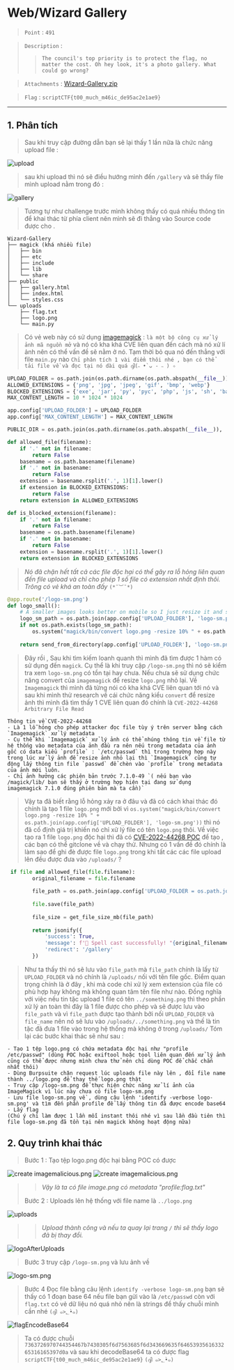# Web/Wizard Gallery

> `Point` : `491`

> `Description` :
> >```!
> >The council's top priority is to protect the flag, no matter the cost. Oh hey look, it's a photo gallery. What could go wrong?
> >```

> `Attachments` : [Wizard-Gallery.zip](https://drive.google.com/file/d/1HYTSLuvHtZEeWnWA60diSktY1jss6idt/view?usp=drive_link)

> `Flag` : `scriptCTF{t00_much_m46ic_de95ac2e1ae9}`
***

## 1. Phân tích

> Sau khi truy cập đường dẫn bạn sẽ lại thấy 1 lần nữa là chức năng upload file : 

![upload](https://github.com/QuangTruongTlu/WriteUp/blob/main/ScriptCTF-2025/ImageSource/Wizard_1.png?raw=true)

> sau khi upload thì nó sẽ điều hướng mình đến `/gallery` và sẽ thấy file mình upload nằm trong đó : 

![gallery](https://github.com/QuangTruongTlu/WriteUp/blob/main/ScriptCTF-2025/ImageSource/Wizard_2.png?raw=true)

> Tương tự như challenge trước mình không thấy có quá nhiều thông tin để khai thác từ phía client nên mình sẽ đi thẳng vào Source code được cho .
```
Wizard-Gallery
├── magick (khá nhiều file)
│   ├── bin
│   ├── etc
│   ├── include
│   ├── lib
│   └── share
├── public
│   ├── gallery.html
│   ├── index.html
│   └── styles.css
└── uploads
    ├── flag.txt
    ├── logo.png
    └── main.py
```
> Có vẻ web này có sử dụng [imagemagick](https://imagemagick.org/) : `là một bộ công cụ xử lý ảnh mã nguồn mở` và nó có kha khá CVE liên quan đến cách mà nó xử lí ảnh nên có thể vấn đề sẽ nằm ở nó.
> Tạm thời bỏ qua nó đến thẳng với file `main.py` nào ``Chỉ phân tích 1 vài điểm thôi nhé , bạn có thể tải file về và đọc tại nó dài quá ദ്ദി(˵ •̀ ᴗ - ˵ ) ✧``
```python
UPLOAD_FOLDER = os.path.join(os.path.dirname(os.path.abspath(__file__)), 'uploads')
ALLOWED_EXTENSIONS = {'png', 'jpg', 'jpeg', 'gif', 'bmp', 'webp'}
BLOCKED_EXTENSIONS = {'exe', 'jar', 'py', 'pyc', 'php', 'js', 'sh', 'bat', 'cmd', 'com', 'scr', 'vbs', 'pl', 'rb', 'go', 'rs', 'c', 'cpp', 'h'}
MAX_CONTENT_LENGTH = 10 * 1024 * 1024

app.config['UPLOAD_FOLDER'] = UPLOAD_FOLDER
app.config['MAX_CONTENT_LENGTH'] = MAX_CONTENT_LENGTH

PUBLIC_DIR = os.path.join(os.path.dirname(os.path.abspath(__file__)), 'public')

def allowed_file(filename):
    if '.' not in filename:
        return False
    basename = os.path.basename(filename)
    if '.' not in basename:
        return False
    extension = basename.rsplit('.', 1)[1].lower()
    if extension in BLOCKED_EXTENSIONS:
        return False
    return extension in ALLOWED_EXTENSIONS

def is_blocked_extension(filename):
    if '.' not in filename:
        return False
    basename = os.path.basename(filename)
    if '.' not in basename:
        return False
    extension = basename.rsplit('.', 1)[1].lower()
    return extension in BLOCKED_EXTENSIONS
```

> _Nó đã chặn hết tất cả các file độc hại có thể gây ra lỗ hỏng liên quan đến file upload và chỉ cho phép 1 số file có extension nhất định thôi. Trông có vẻ khá an toàn đấy_ ``(*¯︶¯*)``

```python
@app.route('/logo-sm.png')
def logo_small():
    # A smaller images looks better on mobile so I just resize it and serve that
    logo_sm_path = os.path.join(app.config['UPLOAD_FOLDER'], 'logo-sm.png')
    if not os.path.exists(logo_sm_path):
        os.system("magick/bin/convert logo.png -resize 10% " + os.path.join(app.config['UPLOAD_FOLDER'], 'logo-sm.png'))
    
    return send_from_directory(app.config['UPLOAD_FOLDER'], 'logo-sm.png')
```
> Đây rồi , Sau khi tìm kiếm loanh quanh thì mình đã tìm được 1 hàm có sử dụng đến `magick`. Cụ thể là khi truy cập `/logo-sm.png` thì nó sẽ kiểm tra xem `logo-sm.png` có tồn tại hay chưa. Nếu chưa sẽ sử dụng chức năng convert của `imagemagick` để resize `logo.png` nhỏ lại.
> Về `Imagemagick` thì mình đã từng nói có kha khá CVE liên quan tới nó và sau khi mình thử research về cái chức năng kiểu `convert` để resize ảnh thì mình đã tìm thấy 1 CVE liên quan đó chính là `CVE-2022-44268 Arbitrary File Read `
```md!
Thông tin về CVE-2022-44268
- Là 1 lỗ hỏng cho phép attacker đọc file tùy ý trên server bằng cách `Imagemagick` xử lý metadata 
- Cụ thể khi `Imagemagick` xử lý ảnh có thể nhúng thông tin về file từ hệ thống vào metadata của ảnh đầu ra nên nếu trong metadata của ảnh gốc có data kiểu `profile` : `/etc/passwd` thì trong trường hợp này trong lúc xử lý ảnh để resize ảnh nhỏ lại thì `Imagemagick` cũng tự động lấy thông tin file `passwd` để chèn vào `profile` trong metadata của ảnh mới luôn.
- Chỉ ảnh hưởng các phiên bản trước 7.1.0-49 `( nếu bạn vào /magick/lib/ bạn sẽ thấy ở trường hợp hiện tại đang sử dụng imagemagick 7.1.0 đúng phiên bản mà ta cần)`
``` 
>
>Vậy ta đã biết rằng lỗ hỏng xảy ra ở đâu và đã có cách khai thác đó chính là tạo 1 file `logo.png` mới bởi vì `os.system("magick/bin/convert logo.png -resize 10% " + os.path.join(app.config['UPLOAD_FOLDER'], 'logo-sm.png'))` thì nó đã cố định giá trị khiến nó chỉ xử lý file có tên `logo.png` thôi.
>Về việc tạo ra 1 file `logo.png` độc hại thì đã có [CVE-2022-44268 POC](https://git.rotfl.io/v/CVE-2022-44268) để tạo , các bạn có thể gitclone về và chạy thử.
>Nhưng có 1 vấn đề đó chính là làm sao để ghi đè được file `logo.png` trong khi tất các các file upload lên đều được đưa vào `/uploads/` ?

```python
 if file and allowed_file(file.filename):
        original_filename = file.filename
        
        file_path = os.path.join(app.config['UPLOAD_FOLDER = os.path.join(os.path.dirname(os.path.abspath(__file__)), 'uploads')'], original_filename)
        
        file.save(file_path)
        
        file_size = get_file_size_mb(file_path)
        
        return jsonify({
            'success': True, 
            'message': f'🎉 Spell cast successfully! "{original_filename}" has been added to the gallery ({file_size} MB)',
            'redirect': '/gallery'
        })
```
> Như ta thấy thì nó sẽ lưu vào `file_path` mà `file_path` chính là lấy từ `UPLOAD_FOLDER` và nó chính là `/uploads/` nối với tên file gốc. Điểm quan trọng chính là ở đây , khi mà code chỉ xử lý xem extension của file có phù hợp hay không mà không quan tâm tên file như nào. 
> Đồng nghĩa với việc nếu tin tặc upload 1 file có tên `../something.png` thì theo phần xử lý an toàn thì đây là 1 file được cho phép và sẽ được lưu vào `file_path` và vì `file_path` được tạo thành bởi nối `UPLOAD_FOLDER` và `file_name` nên nó sẽ lưu vào `/uploads/../something.png` và thế là tin tặc đã đưa 1 file vào trong hệ thống mà không ở trong `/uploads/`
> Tóm lại các bước khai thác sẽ như sau :
```!
- Tạo 1 tệp logo.png có chứa metadata độc hại như "profile /etc/passwd" (dùng POC hoặc exiftool hoặc tool liên quan đến xử lý ảnh cũng có thể được nhưng mình chưa thử nên chỉ dùng POC để chắc chắn nhất thôi)
- Dùng Burpsuite chặn request lúc uploads file này lên , đổi file name thành ../logo.png để thay thế logo.png thật
- Truy cập /logo-sm.png để thực hiện chức năng xử lí ảnh của ImageMagick vì lúc này chưa có file logo-sm.png
- Lưu file logo-sm.png về , dùng câu lệnh 'identify -verbose logo-sm.png' và tìm đến phần profile để lấy thông tin đã được encode base64
- Lấy flag
(Chú ý chỉ làm được 1 lần mỗi instant thôi nhé vì sau lần đầu tiên thì file logo-sm.png đã tồn tại nên magick không hoạt động nữa)
```
## 2. Quy trình khai thác
> Bước 1 : Tạo tệp logo.png độc hại bằng POC có được

![create imagemalicious.png](https://github.com/QuangTruongTlu/WriteUp/blob/main/ScriptCTF-2025/ImageSource/Wizard_3.png?raw=true)
![create imagemalicious.png](https://github.com/QuangTruongTlu/WriteUp/blob/main/ScriptCTF-2025/ImageSource/Wizard_4.png?raw=true)

>>_Vậy là ta có file image.png có metadata "profile:flag.txt"_
>>
>Bước 2 : Uploads lên hệ thống với file name là `../logo.png`

![uploads](https://github.com/QuangTruongTlu/WriteUp/blob/main/ScriptCTF-2025/ImageSource/Wizard_5.png?raw=true)

>>_Upload thành công và nếu ta quay lại trang `/` thì sẽ thấy logo đã bị thay đổi._

![logoAfterUploads](https://github.com/QuangTruongTlu/WriteUp/blob/main/ScriptCTF-2025/ImageSource/Wizard_6.png?raw=true)

> Bước 3 truy cập `/logo-sm.png` và lưu ảnh về

![logo-sm.png](https://github.com/QuangTruongTlu/WriteUp/blob/main/ScriptCTF-2025/ImageSource/Wizard_7.png?raw=true)

> Bước 4 Đọc file bằng câu lệnh `identify -verbose logo-sm.png` bạn sẽ thấy có 1 đoạn base 64 nếu file bạn gửi vào là `/etc/passwd` còn với `flag.txt` có vẻ dữ liệu nó quá nhỏ nên là strings để thấy chuỗi mình cần nhé `(ദ്ദി ๑>؂•̀๑)`

![flagEncodeBase64](https://github.com/QuangTruongTlu/WriteUp/blob/main/ScriptCTF-2025/ImageSource/Wizard_8.png?raw=true)

> Ta có được chuỗi `7363726970744354467b7430305f6d7563685f6d343669635f6465393561633265316165397d0a` và sau khi decodeBase64 ta có được flag `scriptCTF{t00_much_m46ic_de95ac2e1ae9}` `(ദ്ദി ๑>؂•̀๑)`



